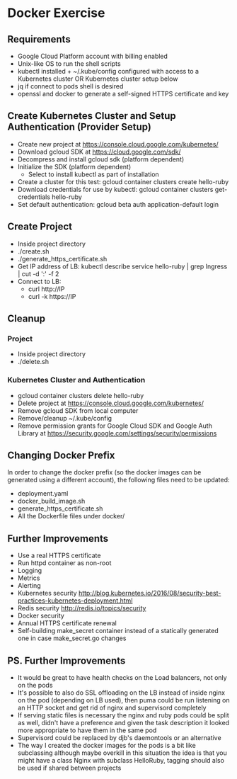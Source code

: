 # Docker Exercise

## Requirements
 - Google Cloud Platform account with billing enabled
 - Unix-like OS to run the shell scripts
 - kubectl installed + ~/.kube/config configured with access to a Kubernetes cluster OR Kubernetes cluster setup below
 - jq if connect to pods shell is desired
 - openssl and docker to generate a self-signed HTTPS certificate and key


## Create Kubernetes Cluster and Setup Authentication (Provider Setup)
 - Create new project at https://console.cloud.google.com/kubernetes/
 - Download gcloud SDK at https://cloud.google.com/sdk/
 - Decompress and install gcloud sdk (platform dependent)
 - Initialize the SDK (platform dependent)
   - Select to install kubectl as part of installation
 - Create a cluster for this test: gcloud container clusters create hello-ruby
 - Download credentials for use by kubectl: gcloud container clusters get-credentials hello-ruby
 - Set default authentication: gcloud beta auth application-default login

## Create Project
 - Inside project directory
 - ./create.sh
 - ./generate_https_certificate.sh
 - Get IP address of LB: kubectl describe service hello-ruby | grep Ingress | cut -d ':' -f 2
 - Connect to LB:
   - curl http://IP
   - curl -k https://IP

## Cleanup

### Project
 - Inside project directory
 - ./delete.sh

### Kubernetes Cluster and Authentication
 - gcloud container clusters delete hello-ruby
 - Delete project at https://console.cloud.google.com/kubernetes/
 - Remove gcloud SDK from local computer
 - Remove/cleanup ~/.kube/config
 - Remove permission grants for Google Cloud SDK and Google Auth Library at https://security.google.com/settings/security/permissions


## Changing Docker Prefix
In order to change the docker prefix (so the docker images can be generated using a different account), the following files need to be updated:
 - deployment.yaml
 - docker_build_image.sh
 - generate_https_certificate.sh
 - All the Dockerfile files under docker/


## Further Improvements
 - Use a real HTTPS certificate
 - Run httpd container as non-root
 - Logging
 - Metrics
 - Alerting
 - Kubernetes security http://blog.kubernetes.io/2016/08/security-best-practices-kubernetes-deployment.html
 - Redis security http://redis.io/topics/security
 - Docker security
 - Annual HTTPS certificate renewal
 - Self-building make_secret container instead of a statically generated one in case make_secret.go changes

## PS. Further Improvements
 - It would be great to have health checks on the Load balancers, not only on the pods
 - It's possible to also do SSL offloading on the LB instead of inside nginx on the pod (depending on LB used), then puma could be run listening on an HTTP socket and get rid of nginx and supervisord completely
 - If serving static files is necessary the nginx and ruby pods could be split as well, didn't have a preference and given the task description it looked more appropriate to have them in the same pod
 - Supervisord could be replaced by djb's daemontools or an alternative
 - The way I created the docker images for the pods is a bit like subclassing although maybe overkill in this situation the idea is that you might have a class Nginx with subclass HelloRuby, tagging should also be used if shared between projects
